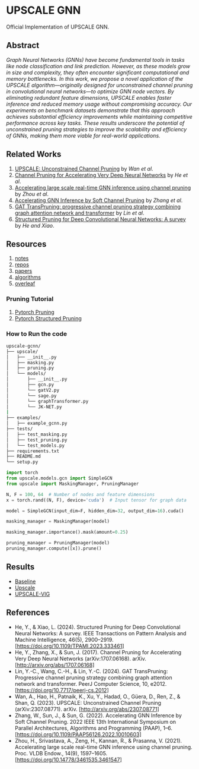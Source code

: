 # UPSCALE GNN

Official Implementation of UPSCALE GNN.

## Abstract

*Graph Neural Networks (GNNs) have become fundamental tools in tasks like node classification and link prediction. However, as these models grow in size and complexity, they often encounter significant computational and memory bottlenecks. In this work, we propose a novel application of the UPSCALE algorithm—originally designed for unconstrained channel pruning in convolutional neural networks—to optimize GNN node vectors. By eliminating redundant feature dimensions, UPSCALE enables faster inference and reduced memory usage without compromising accuracy. Our experiments on benchmark datasets demonstrate that this approach achieves substantial efficiency improvements while maintaining competitive performance across key tasks. These results underscore the potential of unconstrained pruning strategies to improve the scalability and efficiency of GNNs, making them more viable for real-world applications.*

## Related Works

1. [UPSCALE: Unconstrained Channel Pruning](http://arxiv.org/abs/2307.08771) by *Wan et al*.
2. [Channel Pruning for Accelerating Very Deep Neural Networks](http://arxiv.org/abs/1707.06168) by *He et al*.
3. [Accelerating large scale real-time GNN inference using channel pruning](https://dl.acm.org/doi/10.14778/3461535.3461547) by *Zhou et al*.
4. [Accelerating GNN Inference by Soft Channel Pruning](https://ieeexplore.ieee.org/document/10010603) by *Zhang et al*.
5. [GAT TransPruning: progressive channel pruning strategy combining graph attention network and transformer](https://peerj.com/articles/cs-2012) by *Lin et al*.
6. [Structured Pruning for Deep Convolutional Neural Networks: A survey](http://arxiv.org/abs/2303.00566) by *He and Xiao*.

## Resources

1. [notes](notes.md)
2. [repos](resources/repos/)
3. [papers](resources/papers/)
4. [algorithms](algorithms.md)
5. [overleaf](https://www.overleaf.com/project/66e051a3b4a9aa50440a7d6a)

### Pruning Tutorial

1. [Pytorch Pruning](resources/tutorial/pruning_tutorial.ipynb)
2. [Pytorch Structured Pruning](resources/tutorial/pruning_structured_tutorial.ipynb)

### How to Run the code

```Bash
upscale-gcnn/
├── upscale/
│   ├── __init__.py
│   ├── masking.py
│   ├── pruning.py
│   └── models/
│       ├── __init__.py
│       ├── gcn.py
│       └── gatV2.py
│       └── sage.py
│       └── graphTransformer.py
│       └── JK-NET.py
|
├── examples/
│   ├── example_gcnn.py
├── tests/
│   ├── test_masking.py
│   ├── test_pruning.py
│   └── test_models.py
├── requirements.txt
├── README.md
└── setup.py

```

```Python
import torch
from upscale.models.gcn import SimpleGCN
from upscale import MaskingManager, PruningManager

N, F = 100, 64  # Number of nodes and feature dimensions
x = torch.rand((N, F), device='cuda')  # Input tensor for graph data

model = SimpleGCN(input_dim=F, hidden_dim=32, output_dim=16).cuda()

masking_manager = MaskingManager(model)

masking_manager.importance().mask(amount=0.25)

pruning_manager = PruningManager(model)
pruning_manager.compute([x]).prune()

```

## Results

- [Baseline](baseline.md)
- [Upscale](results.md)
- [UPSCALE-VIG](vig_results.md)

## References

- He, Y., & Xiao, L. (2024). Structured Pruning for Deep Convolutional Neural Networks: A survey. IEEE Transactions on Pattern Analysis and Machine Intelligence, 46(5), 2900–2919. [https://doi.org/10.1109/TPAMI.2023.333461]
- He, Y., Zhang, X., & Sun, J. (2017). Channel Pruning for Accelerating Very Deep Neural Networks (arXiv:1707.06168). arXiv. [http://arxiv.org/abs/1707.06168]
- Lin, Y.-C., Wang, C.-H., & Lin, Y.-C. (2024). GAT TransPruning: Progressive channel pruning strategy combining graph attention network and transformer. PeerJ Computer Science, 10, e2012. [https://doi.org/10.7717/peerj-cs.2012]
- Wan, A., Hao, H., Patnaik, K., Xu, Y., Hadad, O., Güera, D., Ren, Z., & Shan, Q. (2023). UPSCALE: Unconstrained Channel Pruning (arXiv:2307.08771). arXiv. [http://arxiv.org/abs/2307.08771]
- Zhang, W., Sun, J., & Sun, G. (2022). Accelerating GNN Inference by Soft Channel Pruning. 2022 IEEE 13th International Symposium on Parallel Architectures, Algorithms and Programming (PAAP), 1–6. [https://doi.org/10.1109/PAAP56126.2022.10010603]
- Zhou, H., Srivastava, A., Zeng, H., Kannan, R., & Prasanna, V. (2021). Accelerating large scale real-time GNN inference using channel pruning. Proc. VLDB Endow., 14(9), 1597–1605. [https://doi.org/10.14778/3461535.3461547]
